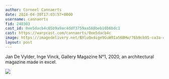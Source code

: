 ```yaml
---
author: Corneel Cannaerts 
date: 2024-04-30T17:03:57+0000
username: cannaerts
fid: 248303
cast_id: 0xe5dacb4c05b9a9ac4ddf3759aa588beb10b6bdc1
cast: https://warpcast.com/cannaerts/0xe5dacb4c
image: https://imagedelivery.net/BXluQx4ige9GuW0Ia56BHw/76b9cb95-ca3a-49d2-87b5-62258b677200/original
layout: post
---
```

Jan De Vylder, Inge Vinck, Gallery Magazine N°1, 2020, an architectural magazine made in excel.  

![](https://imagedelivery.net/BXluQx4ige9GuW0Ia56BHw/76b9cb95-ca3a-49d2-87b5-62258b677200/original)